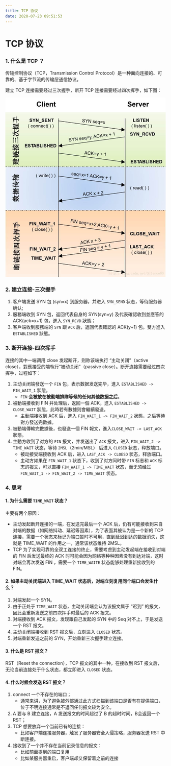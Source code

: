 ```yaml
---
title: TCP 协议
date: 2020-07-23 09:51:53
---
```

# TCP 协议

### 1. 什么是 TCP ？

传输控制协议（TCP，Transmission Control Protocol）是一种面向连接的、可靠的、基于字节流的传输层通信协议。

建立 TCP 连接需要经过三次握手，断开 TCP 连接需要经过四次挥手，如下图：

![image](https://raw.githubusercontent.com/Rianico/Image/master/ARTS_Tips/202006040829.png)

### 2. 建立连接-三次握手

1. 客户端发送 SYN 包 \(syn=x\) 到服务器，并进入 `SYN_SEND` 状态，等待服务器确认;
2. 服務端收到 SYN 包，返回代表自身的 SYN\(syn=y\) 及代表確認收到並應答的 ACK\(ack=x+1\) 包，進入 `SYN_RCVD` 狀態；
3. 客戶端收到服務端的 `SYN` 跟 `ACK` 后，返回代表確認的 ACK\(y+1\) 包。雙方進入 `ESTABLISHED` 狀態。

### 3. 断开连接-四次挥手

连接的其中一端调用 close 发起断开，则称该端执行 “主动关闭”（active close），對應接受的端執行“被动关闭”（passive close）。断开连接需要经过四次挥手，过程如下：

1. 主动关闭端發送一个 `FIN` 包，表示数据发送完毕，進入 `ESTABLISHED -> FIN_WAIT_1` 狀態。
   * `FIN` **会被放在被動端排隊等候的任何其他数据之后**。
2. 被動端接收到 FIN 并处理后，返回一個 ACK，進入 `ESTABLISHED -> CLOSE_WAIT` 狀態，此時若有數據则會繼續發送。
   * 主動端接收到 ACK 后，進入 `FIN_WAIT_1 -> FIN_WAIT_2` 狀態，之后等待對方發送完數據。
3. 被動端傳輸完數據後，也發送一個 FIN 報文，進入`CLOSE_WAIT -> LAST_ACK` 狀態。
4. 主動方收到了对方的 `FIN` 报文，并发送出了 `ACK` 报文，进入 `FIN_WAIT_2 -> TIME_WAIT` 状态，等待 `2MSL`（2min/MSL） 后进入 `CLOSED` 状态，释放端口。
   * 被动接受端接收到 ACK 后，进入 `LAST_ACK -> CLOESD` 状态，释放端口。
   * 主动方如果在 `FIN_WAIT_1` 状态下，收到了对方同时带 `FIN` 标志和 `ACK` 标志的报文，可以直接 `FIN_WAIT_1 -> TIME_WAIT` 状态，而无须经过 `FIN_WAIT_1 -> FIN_WAIT_2 -> TIME_WAIT` 状态。

### 4. 思考

#### **1. 为什么需要 `TIME_WAIT` 状态？**

主要有两个原因：

* 主动发起断开连接的一端，在发送完最后一个 ACK 后，仍有可能接收到来自对端的数据（如网络抖动、延迟等因素），为了表面其被认为是一个新的 TCP 连接，需要一个状态来标记为端口暂时不可用，直到延迟到达的数据消失，这就是 TIME\_WAIT 的作用之一，通常该状态维持 2MSL。
* TCP 为了实现可靠的全双工连接的终止，需要考虑到主动发起端在接收到对端的 FIN 后发送最终的 ACK 时可能会因为网络等种种因素没有到达对端，这时对端会再次发送 FIN ，需要一个 `TIME_WAITE` 状态能够处理重新接收到的 FIN。

#### 2. 如果主动关闭端进入 TIME\_WAIT 状态后，对端立刻复用同个端口会发生什么？

1. 对端发起一个 SYN。
2. 由于正处于 `TIME_WAIT` 状态，主动关闭端会认为该报文属于 “迟到” 的报文，因此会重新发送之前四次挥手时最后的 ACK 报文。
3. 对端接收到 ACK 报文，发现跟自己发起的 SYN 中的 Seq 对不上，于是发送一个 RST 报文。
4. 主动关闭端接收到 RST 报文后，立刻进入 `CLOSED` 状态。
5. 对端重新发送之前的 SYN，开始重新三次握手建立连接。

#### 3. 什么是 RST 报文？

RST（Reset the connection），TCP 报文的其中一种，在接收到 RST 报文后，无论当前连接处于什么状态，都立即进入 `CLOSED` 状态。

#### 4. 什么时候会发送 RST 报文？

1. connect 一个不存在的端口；
   * 通常来讲，为了避免被外部通过此方式扫描到该端口是否有在提供端口，位于不明连接通常是不返回任何报文较为安全。
2. A 要与 B 建立连接，A 发送报文的时间超过了 B 的超时时间，B会返回一个 RST；
3. TCP 想要放弃一个当前已有的连接：
   * 比如客户端连接服务器，触发了服务器安全入侵策略，服务器发送 RST 中断连接。
4. 接收到了一个并不存在当前记录信息的报文：
   * 比如前面提到的端口复用
   * 比如某服务器重启，客户端却又保留着之前的连接

